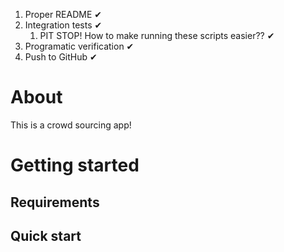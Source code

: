 1. Proper README &#x2714;
2. Integration tests &#x2714;
   1. PIT STOP! How to make running these scripts easier?? &#x2714;
3. Programatic verification &#x2714;
4. Push to GitHub &#x2714;

# About

This is a crowd sourcing app!

# Getting started

## Requirements

## Quick start
